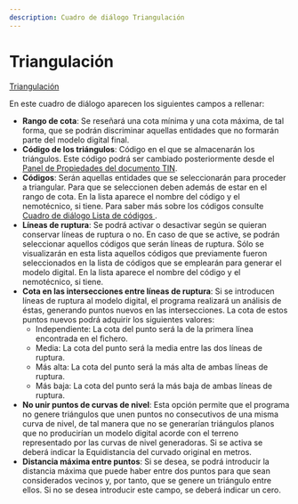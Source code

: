 ```yaml
---
description: Cuadro de diálogo Triangulación
---
```


# Triangulación

[Triangulación](../como.../como-triangulacion.md)

En este cuadro de diálogo aparecen los siguientes campos a rellenar:

* **Rango de cota**: Se reseñará una cota mínima y una cota máxima, de tal forma, que se podrán discriminar aquellas entidades que no formarán parte del modelo digital final.
* **Código de los triángulos**: Código en el que se almacenarán los triángulos. Este código podrá ser cambiado posteriormente desde el [Panel de Propiedades del documento TIN](../introduccion/paneles-de-la-aplicacion/panel-propiedades/panel-propiedades-documento-tin.md).
* **Códigos**: Serán aquellas entidades que se seleccionarán para proceder a triangular. Para que se seleccionen deben además de estar en el rango de cota. En la lista aparece el nombre del código y el nemotécnico, si tiene. Para saber más sobre los códigos consulte [Cuadro de diálogo Lista de códigos ](../otras-herramientas/lista-de-codigos/).
* **Líneas de ruptura**: Se podrá activar o desactivar según se quieran conservar líneas de ruptura o no. En caso de que se active, se podrán seleccionar aquellos códigos que serán líneas de ruptura. Sólo se visualizarán en esta lista aquellos códigos que previamente fueron seleccionados en la lista de códigos que se emplearán para generar el modelo digital. En la lista aparece el nombre del código y el nemotécnico, si tiene.
* **Cota en las intersecciones entre líneas de ruptura**: Si se introducen líneas de ruptura al modelo digital, el programa realizará un análisis de éstas, generando puntos nuevos en las intersecciones. La cota de estos puntos nuevos podrá adquirir los siguientes valores:
  * Independiente: La cota del punto será la de la primera línea encontrada en el fichero.
  * Media: La cota del punto será la media entre las dos líneas de ruptura.
  * Más alta: La cota del punto será la más alta de ambas líneas de ruptura.
  * Más baja: La cota del punto será la más baja de ambas líneas de ruptura.
* **No unir puntos de curvas de nivel**: Esta opción permite que el programa no genere triángulos que unen puntos no consecutivos de una misma curva de nivel, de tal manera que no se generarían triángulos planos que no producirían un modelo digital acorde con el terreno representado por las curvas de nivel generadoras. Si se activa se deberá indicar la Equidistancia del curvado original en metros.
* **Distancia máxima entre puntos**: Si se desea, se podrá introducir la distancia máxima que puede haber entre dos puntos para que sean considerados vecinos y, por tanto, que se genere un triángulo entre ellos. Si no se desea introducir este campo, se deberá indicar un cero.

